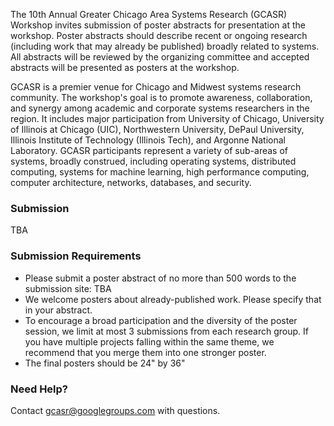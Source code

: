 The 10th Annual Greater Chicago Area Systems Research (GCASR) Workshop invites submission of poster abstracts for presentation at the workshop. Poster abstracts should describe recent or ongoing research (including work that may already be published) broadly related to systems. All abstracts will be reviewed by the organizing committee and accepted abstracts will be presented as posters at the workshop.

GCASR is a premier venue for Chicago and Midwest systems research community. The workshop's goal is to promote awareness, collaboration, and synergy among academic and corporate systems researchers in the region. It includes major participation from University of Chicago, University of Illinois at Chicago (UIC), Northwestern University, DePaul University, Illinois Institute of Technology (Illinois Tech), and Argonne National Laboratory. GCASR participants represent a variety of sub-areas of systems, broadly construed, including operating systems, distributed computing, systems for machine learning, high performance computing, computer architecture, networks, databases, and security.

### Submission

TBA

### Submission Requirements

- Please submit a poster abstract of no more than 500 words to the submission site: TBA
- We welcome posters about already-published work. Please specify that in your abstract.
- To encourage a broad participation and the diversity of the poster session, we limit at most 3 submissions from each research group. If you have multiple projects falling within the same theme, we recommend that you merge them into one stronger poster.
- The final posters should be 24" by 36"

### Need Help?

Contact [gcasr@googlegroups.com](mailto:gcasr@googlegroups.com) with questions.

